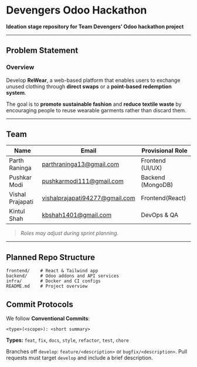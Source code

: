 # Devengers Odoo Hackathon

**Ideation stage repository for Team Devengers’ Odoo hackathon project**

---

## Problem Statement

### Overview
Develop **ReWear**, a web-based platform that enables users to exchange unused clothing through **direct swaps** or a **point-based redemption system**.

The goal is to **promote sustainable fashion** and **reduce textile waste** by encouraging people to reuse wearable garments rather than discard them.

---

## Team

| Name             | Email                                                                   | Provisional Role                  |
| ---------------- | ----------------------------------------------------------------------- | --------------------------------- |
| Parth Raninga    | [parthraninga13@gmail.com](mailto:parthraninga13@gmail.com)             | Frontend (UI/UX)                  |
| Pushkar Modi     | [pushkarmodi111@gmail.com](mailto:pushkarmodi111@gmail.com)             | Backend (MongoDB)                 |
| Vishal Prajapati | [vishalprajapati94277@gmail.com](mailto:vishalprajapati94277@gmail.com) | Frontend(React)                   |
| Kintul Shah      | [kbshah1401@gmail.com](mailto:kbshah1401@gmail.com)                     | DevOps & QA                       |

> *Roles may adjust during sprint planning.*

---

## Planned Repo Structure

```
frontend/    # React & Tailwind app
backend/     # Odoo addons and API services
infra/       # Docker and CI configs
README.md    # Project overview
```

## Commit Protocols

We follow **Conventional Commits**:

```
<type>(<scope>): <short summary>
```

**Types:** `feat`, `fix`, `docs`, `style`, `refactor`, `test`, `chore`

Branches off `develop`: `feature/<description>` or `bugfix/<description>`.
Pull requests must target `develop` and include a brief description.
